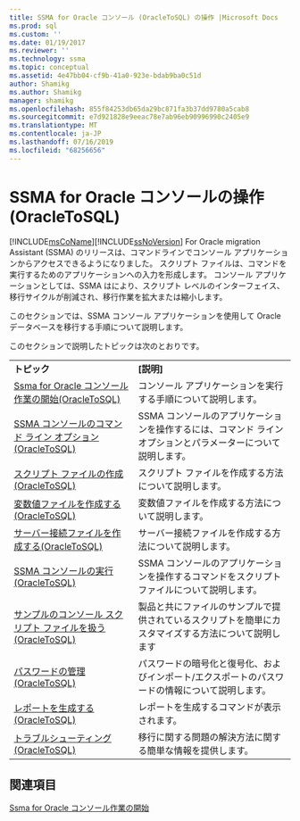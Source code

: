 ```yaml
---
title: SSMA for Oracle コンソール (OracleToSQL) の操作 |Microsoft Docs
ms.prod: sql
ms.custom: ''
ms.date: 01/19/2017
ms.reviewer: ''
ms.technology: ssma
ms.topic: conceptual
ms.assetid: 4e47bb04-cf9b-41a0-923e-bdab9ba0c51d
author: Shamikg
ms.author: Shamikg
manager: shamikg
ms.openlocfilehash: 855f84253db65da29bc871fa3b37dd9780a5cab8
ms.sourcegitcommit: e7d921828e9eeac78e7ab96eb90996990c2405e9
ms.translationtype: MT
ms.contentlocale: ja-JP
ms.lasthandoff: 07/16/2019
ms.locfileid: "68256656"
---
```

# <a name="working-with-ssma-for-oracle-console-oracletosql"></a>SSMA for Oracle コンソールの操作 (OracleToSQL)
[!INCLUDE[msCoName](../../includes/msconame_md.md)][!INCLUDE[ssNoVersion](../../includes/ssnoversion-md.md)] For Oracle migration Assistant (SSMA) のリリースは、コマンドラインでコンソール アプリケーションからアクセスできるようになりました。 スクリプト ファイルは、コマンドを実行するためのアプリケーションへの入力を形成します。 コンソール アプリケーションとしては、SSMA はにより、スクリプト レベルのインターフェイス、移行サイクルが削減され、移行作業を拡大または縮小します。  
  
このセクションでは、SSMA コンソール アプリケーションを使用して Oracle データベースを移行する手順について説明します。  
  
このセクションで説明したトピックは次のとおりです。  
  
|||  
|-|-|  
|**トピック**|**[説明]**|  
|[Ssma for Oracle コンソール作業の開始&#40;OracleToSQL&#41;](../../ssma/oracle/getting-started-with-ssma-for-oracle-console-oracletosql.md)|コンソール アプリケーションを実行する手順について説明します。|  
|[SSMA コンソールのコマンド ライン オプション&#40;OracleToSQL&#41;](../../ssma/oracle/command-line-options-in-ssma-console-oracletosql.md)|SSMA コンソールのアプリケーションを操作するには、コマンド ライン オプションとパラメーターについて説明します。|  
|[スクリプト ファイルの作成&#40;OracleToSQL&#41;](../../ssma/oracle/creating-script-files-oracletosql.md)|スクリプト ファイルを作成する方法について説明します。|  
|[変数値ファイルを作成する&#40;OracleToSQL&#41;](../../ssma/oracle/creating-variable-value-files-oracletosql.md)|変数値ファイルを作成する方法について説明します。|  
|[サーバー接続ファイルを作成する&#40;OracleToSQL&#41;](../../ssma/oracle/creating-the-server-connection-files-oracletosql.md)|サーバー接続ファイルを作成する方法について説明します。|  
|[SSMA コンソールの実行&#40;OracleToSQL&#41;](../../ssma/oracle/executing-the-ssma-console-oracletosql.md)|SSMA コンソールのアプリケーションを操作するコマンドをスクリプト ファイルについて説明します。|  
|[サンプルのコンソール スクリプト ファイルを扱う&#40;OracleToSQL&#41;](../../ssma/oracle/working-with-the-sample-console-script-files-oracletosql.md)|製品と共にファイルのサンプルで提供されているスクリプトを簡単にカスタマイズする方法について説明します|  
|[パスワードの管理&#40;OracleToSQL&#41;](../../ssma/oracle/managing-passwords-oracletosql.md)|パスワードの暗号化と復号化、およびインポート/エクスポートのパスワードの情報について説明します。|  
|[レポートを生成する&#40;OracleToSQL&#41;](../../ssma/oracle/generating-reports-oracletosql.md)|レポートを生成するコマンドが表示されます。|  
|[トラブルシューティング&#40;OracleToSQL&#41;](../../ssma/oracle/troubleshooting-oracletosql.md)|移行に関する問題の解決方法に関する簡単な情報を提供します。|  
  
## <a name="see-also"></a>関連項目  
[Ssma for Oracle コンソール作業の開始](getting-started-with-ssma-for-oracle-console-oracletosql.md)  
  
